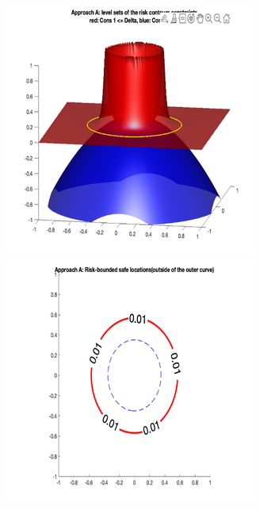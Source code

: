 


<p align="center">
<img src="https://github.com/jasour/Risk-Contours/blob/main/Examples/Example_1/Plots/A_1.png" width="500" height="500" />
<img src="https://github.com/jasour/Risk-Contours/blob/main/Examples/Example_1/Plots/A_2.png" width="500" height="500" />
<p align = "center">



